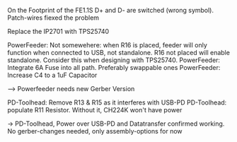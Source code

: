 On the Footprint of the FE1.1S D+ and D- are switched (wrong symbol). Patch-wires fiexed the problem

Replace the IP2701 with TPS25740

PowerFeeder: Not somewehere: when R16 is placed, feeder will only function when connected to USB, not standalone. R16 not placed will enable standalone. Consider this when designing with TPS25740.
PowerFeeder: Integrate 6A Fuse into all path. Preferably swappable ones
PowerFeeder: Increase C4 to a 1uF Capacitor

--> Powerfeeder needs new Gerber Version

PD-Toolhead: Remove R13 & R15 as it interferes with USB-PD
PD-Toolhead: populate R11 Resistor. Without it, CH224K won't have power

-> PD-Toolhead, Power over USB-PD and Datatransfer confirmed working. No gerber-changes needed, only assembly-options for now
